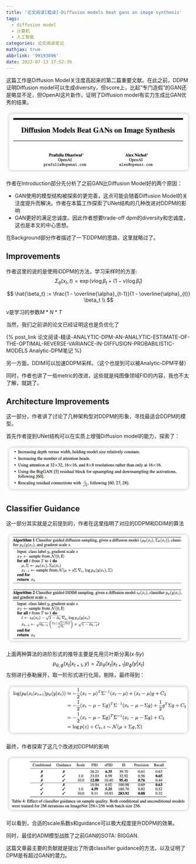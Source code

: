 ```yaml
---
title: '论文阅读[粗读]-Diffusion models beat gans on image synthesis'
tags:
  - diffusion model
  - 计算机
  - 人工智能
categories: 论文阅读笔记
mathjax: true
abbrlink: '99193096'
date: 2022-07-13 17:52:39
---
```


这篇工作是Diffusion Model关注度高起来的第二篇重要文献。在此之前，DDPM证明Diffusion model可以生成diversity，但score上，比起“专门造假”的GAN还是略显不足，但OpenAI这片新作，证明了Diffusion model有实力生成比GAN优秀的结果。

<!-- more -->

<img src="../files/images/BEAT_GAN/author.png">

作者在Introduction部分先分析了之前GAN比Diffusion Model好的两个原因：

- GAN使用的模型结构被探索的更完善，这点可能会随着Diffusion Model的关注度提升而解决。作者在本篇工作探索了UNet结构的几种改进对DDPM的影响
- GAN更好的满足忠诚度。因此作者想要trade-off dpm的diversity和忠诚度，这也是本文的中心思想。

在Background部分作者描述了一下DDPM的思路，这里就略过了。

## Improvements

作者这里的说的是使用iDDPM的方法，学习采样时的方差:
$$
\Sigma_\theta(x_t,t) = \exp(v \log \beta_t + (1-v)\log \hat{\beta}_t) 
$$

$$
\hat{\beta_t} := \frac{1 - \overline{\alpha}_{t-1}}{1 - \overline{\alpha}_{t}} \beta_t \\
$$

v是学习的参数$M*N*T$

当然，我们之前讲的论文已经证明这也是负优化了

{% post_link 论文阅读-精读-ANALYTIC-DPM-AN-ANALYTIC-ESTIMATE-OF-THE-OPTIMAL-REVERSE-VARIANCE-IN-DIFFUSION-PROBABILISTIC-MODELS Analytic-DPM笔记 %}

另一方面，DDIM可以加速DDPM采样。（这个也提到可以被Analytic-DPM平替）

同时，作者也讲了一些metric的改进，这些就是纯图像领域FID的内容，我也不太了解，就跳了。



## Architecture Improvements

这一部分，作者讲了讨论了几种架构型对DDPM的形象，寻找最适合DDPM的模型。

首先作者提到UNet结构可以在实质上增强Diffusion model的能力，探索了：

<img src="../files/images/BEAT_GAN/Unet.png">



## Classifier Guidance

这一部分其实就是之前提到的，作者在这里指明了对应的DDPM和DDIM的算法

<img src="../files/images/BEAT_GAN/algo.png">

上面两种算法的进阶形式的推导主要是先用贝叶斯分离($x与y$)
$$
p_{\theta,\phi}(x_t | x_{t+1},y) = Z p_\theta(x_t | x_{t+1}) p_\phi(y | x_t)
$$
左侧进行泰勒展开，取一阶形式进行化简，剔除，最终得到：

<img src="../files/images/BEAT_GAN/proof.png">

最终，作者探索了这几个改进对DDPM的影响

<img src="../files/images/BEAT_GAN/effect.png">

可以看到，合适的scale系数s和guidance可以极大程度提升DDPM的效果。

同时，最佳的ADM模型战胜了之前GAN的SOTA: BIGGAN.

这篇文章最主要的贡献就是提出了所谓classifier guidance的方法，以及证明了DPM是有超过GAN的潜力。
